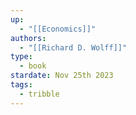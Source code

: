 ```yaml
---
up:
  - "[[Economics]]"
authors:
  - "[[Richard D. Wolff]]"
type:
  - book
stardate: Nov 25th 2023
tags:
  - tribble
---
```


